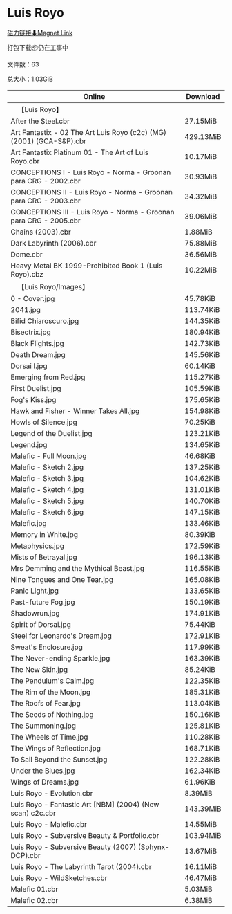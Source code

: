 # Luis Royo

[磁力链接⬇Magnet Link](magnet:?xt=urn:btih:791bffd6ce9bf9306f0e57039e8088516dda9317&dn=Luis%20Royo)

打包下载📦仍在工事中

文件数：63

总大小：1.03GiB

Online | Download
--- | ---
&emsp;【Luis Royo】 | 
After the Steel.cbr | 27.15MiB
Art Fantastix - 02 The Art Luis Royo (c2c) (MG) (2001) (GCA-S&P).cbr | 429.13MiB
Art Fantastix Platinum 01 - The Art of Luis Royo.cbr | 10.17MiB
CONCEPTIONS I - Luis Royo - Norma - Groonan para CRG - 2002.cbr | 30.93MiB
CONCEPTIONS II - Luis Royo - Norma - Groonan para CRG - 2003.cbr | 34.32MiB
CONCEPTIONS III - Luis Royo - Norma - Groonan para CRG - 2005.cbr | 39.06MiB
Chains (2003).cbr | 1.88MiB
Dark Labyrinth (2006).cbr | 75.88MiB
Dome.cbr | 36.56MiB
Heavy Metal BK 1999-Prohibited Book 1 (Luis Royo).cbz | 10.22MiB
&emsp;【Luis Royo/Images】 | 
0 - Cover.jpg | 45.78KiB
2041.jpg | 113.74KiB
Bifid Chiaroscuro.jpg | 144.35KiB
Bisectrix.jpg | 180.94KiB
Black Flights.jpg | 142.73KiB
Death Dream.jpg | 145.56KiB
Dorsai I.jpg | 60.14KiB
Emerging from Red.jpg | 115.27KiB
First Duelist.jpg | 105.59KiB
Fog's Kiss.jpg | 175.65KiB
Hawk and Fisher - Winner Takes All.jpg | 154.98KiB
Howls of Silence.jpg | 70.25KiB
Legend of the Duelist.jpg | 123.21KiB
Legend.jpg | 134.65KiB
Malefic - Full Moon.jpg | 46.68KiB
Malefic - Sketch 2.jpg | 137.25KiB
Malefic - Sketch 3.jpg | 104.62KiB
Malefic - Sketch 4.jpg | 131.01KiB
Malefic - Sketch 5.jpg | 140.70KiB
Malefic - Sketch 6.jpg | 147.15KiB
Malefic.jpg | 133.46KiB
Memory in White.jpg | 80.39KiB
Metaphysics.jpg | 172.59KiB
Mists of Betrayal.jpg | 196.13KiB
Mrs Demming and the Mythical Beast.jpg | 116.55KiB
Nine Tongues and One Tear.jpg | 165.08KiB
Panic Light.jpg | 133.65KiB
Past-future Fog.jpg | 150.19KiB
Shadowrun.jpg | 174.91KiB
Spirit of Dorsai.jpg | 75.44KiB
Steel for Leonardo's Dream.jpg | 172.91KiB
Sweat's Enclosure.jpg | 117.99KiB
The Never-ending Sparkle.jpg | 163.39KiB
The New Skin.jpg | 85.24KiB
The Pendulum's Calm.jpg | 122.35KiB
The Rim of the Moon.jpg | 185.31KiB
The Roofs of Fear.jpg | 113.04KiB
The Seeds of Nothing.jpg | 150.16KiB
The Summoning.jpg | 125.81KiB
The Wheels of Time.jpg | 110.28KiB
The Wings of Reflection.jpg | 168.71KiB
To Sail Beyond the Sunset.jpg | 122.28KiB
Under the Blues.jpg | 162.34KiB
Wings of Dreams.jpg | 61.96KiB
Luis Royo - Evolution.cbr | 8.39MiB
Luis Royo - Fantastic Art \[NBM\] (2004) (New scan) c2c.cbr | 143.39MiB
Luis Royo - Malefic.cbr | 14.55MiB
Luis Royo - Subversive Beauty & Portfolio.cbr | 103.94MiB
Luis Royo - Subversive Beauty (2007) (Sphynx-DCP).cbr | 13.67MiB
Luis Royo - The Labyrinth Tarot (2004).cbr | 16.11MiB
Luis Royo - WildSketches.cbr | 46.47MiB
Malefic 01.cbr | 5.03MiB
Malefic 02.cbr | 6.38MiB